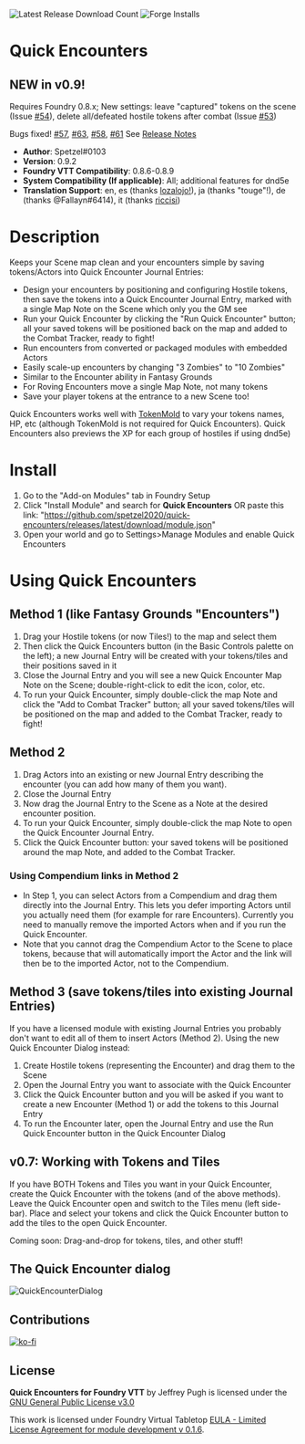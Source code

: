 ![Latest Release Download Count](https://img.shields.io/badge/dynamic/json?label=Downloads@latest&query=assets%5B1%5D.download_count&url=https%3A%2F%2Fapi.github.com%2Frepos%2Fspetzel2020%2Fquick-encounters%2Freleases%2Flatest)
![Forge Installs](https://img.shields.io/badge/dynamic/json?label=Forge%20Installs&query=package.installs&suffix=%25&url=https%3A%2F%2Fforge-vtt.com%2Fapi%2Fbazaar%2Fpackage%2Fquick-encounters&colorB=4aa94a)

# Quick Encounters
## NEW in v0.9! 
Requires Foundry 0.8.x; New settings: leave "captured" tokens on the scene (Issue [#54](https://github.com/spetzel2020/quick-encounters/issues/54)), delete all/defeated hostile tokens after combat (Issue [#53](https://github.com/spetzel2020/quick-encounters/issues/53))

Bugs fixed! [#57](https://github.com/spetzel2020/quick-encounters/issues/57), [#63](https://github.com/spetzel2020/quick-encounters/issues/63), [#58](https://github.com/spetzel2020/quick-encounters/issues/58), [#61](https://github.com/spetzel2020/quick-encounters/issues/61)
See [Release Notes](https://github.com/spetzel2020/quick-encounters/blob/master/CHANGELOG.md)

* **Author**: Spetzel#0103
* **Version**: 0.9.2
* **Foundry VTT Compatibility**: 0.8.6-0.8.9
* **System Compatibility (If applicable)**: All; additional features for dnd5e
* **Translation Support**: en, es (thanks [lozalojo!](https://github.com/lozalojo)), ja (thanks "touge"!), de (thanks @Fallayn#6414), it (thanks [riccisi](https://github.com/riccisi))


# Description
Keeps your Scene map clean and your encounters simple by saving tokens/Actors into Quick Encounter Journal Entries:
* Design your encounters by positioning and configuring Hostile tokens, then save the tokens into a Quick Encounter Journal Entry, marked with a single Map Note on the Scene which only you the GM see
* Run your Quick Encounter by clicking the "Run Quick Encounter" button; all your saved tokens will be positioned back on the map and added to the Combat Tracker, ready to fight!
* Run encounters from converted or packaged modules with embedded Actors
* Easily scale-up encounters by changing "3 Zombies" to "10 Zombies"
* Similar to the Encounter ability in Fantasy Grounds
* For Roving Encounters move a single Map Note, not many tokens
* Save your player tokens at the entrance to a new Scene too!

Quick Encounters works well with [TokenMold](https://github.com/Moerill/token-mold#token-mold) to vary your tokens names, HP, etc (although TokenMold is not required for Quick Encounters). Quick Encounters also previews the XP for each group of hostiles if using dnd5e)

# Install
1. Go to the "Add-on Modules" tab in Foundry Setup
2. Click "Install Module" and search for **Quick Encounters** OR paste this link: "https://github.com/spetzel2020/quick-encounters/releases/latest/download/module.json"
3. Open your world and go to Settings>Manage Modules and enable Quick Encounters

# Using Quick Encounters
## Method 1 (like Fantasy Grounds "Encounters")
1. Drag your Hostile tokens (or now Tiles!) to the map and select them
2. Then click the Quick Encounters button (in the Basic Controls palette on the left); a new Journal Entry will be created with your tokens/tiles and their positions saved in it
3. Close the Journal Entry and you will see a new Quick Encounter Map Note on the Scene; double-right-click to edit the icon, color, etc.
4. To run your Quick Encounter, simply double-click the map Note and click the "Add to Combat Tracker" button; all your saved tokens/tiles will be positioned on the map and added to the Combat Tracker, ready to fight!

## Method 2
1. Drag Actors into an existing or new Journal Entry describing the encounter (you can add how many of them you want).
2. Close the Journal Entry
3. Now drag the Journal Entry to the Scene as a Note at the desired encounter position.
4. To run your Quick Encounter, simply double-click the map Note to open the Quick Encounter Journal Entry.
5. Click the Quick Encounter button: your saved tokens will be positioned around the map Note, and added to the Combat Tracker.

### Using Compendium links in Method 2
* In Step 1, you can select Actors from a Compendium and drag them directly into the Journal Entry. This lets you defer importing Actors until you actually need them (for example for rare Encounters). Currently you need to manually remove the imported Actors when and if you run the Quick Encounter.
* Note that you cannot drag the Compendium Actor to the Scene to place tokens, because that will automatically import the Actor and the link will then be to the imported Actor, not to the Compendium.

## Method 3 (save tokens/tiles into existing Journal Entries)
If you have a licensed module with existing Journal Entries you probably don't want to edit all of them to insert Actors (Method 2). Using the new Quick Encounter Dialog instead:
1. Create Hostile tokens (representing the Encounter) and drag them to the Scene
2. Open the Journal Entry you want to associate with the Quick Encounter
3. Click the Quick Encounter button and you will be asked if you want to create a new Encounter (Method 1) or add the tokens to this Journal Entry
4. To run the Encounter later, open the Journal Entry and use the Run Quick Encounter button in the Quick Encounter Dialog

## v0.7: Working with Tokens and Tiles
If you have BOTH Tokens and Tiles you want in your Quick Encounter, create the Quick Encounter with the tokens (and of the above methods). Leave the Quick Encounter open and switch to the Tiles menu (left side-bar). Place and select your tokens and click the Quick Encounter button to add the tiles to the open Quick Encounter.

Coming soon: Drag-and-drop for tokens, tiles, and other stuff!

## The Quick Encounter dialog
![QuickEncounterDialog](https://github.com/spetzel2020/quick-encounters/blob/master/img/CompanionDialog.png)

## Contributions
[![ko-fi](https://www.ko-fi.com/img/githubbutton_sm.svg)](https://ko-fi.com/T6T82XFQD)

## License
**Quick Encounters for Foundry VTT** by Jeffrey Pugh is licensed under the [GNU General Public License v3.0](https://github.com/spetzel2020/quick-encounters/blob/master/LICENSE)

This work is licensed under Foundry Virtual Tabletop [EULA - Limited License Agreement for module development v 0.1.6](http://foundryvtt.com/pages/license.html).
